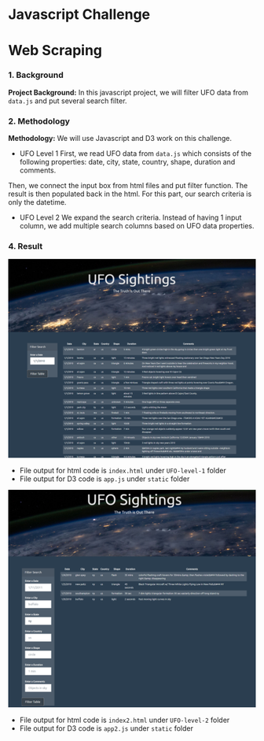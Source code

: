# Javascript Challenge

# Web Scraping



### 1. Background 

**Project Background:** In this javascript project, we will filter UFO data from `data.js` and put several search filter. 


### 2. Methodology 

**Methodology:** We will use Javascript and D3 work on this challenge. 

* UFO Level 1
First, we read UFO data from `data.js` which consists of the following properties: 
date, city, state, country, shape, duration and comments. 

Then, we connect the input box from html files and put filter function. The result is then populated back in the html. For this part, 
our search criteria is only the datetime. 

* UFO Level 2
We expand the search criteria. Instead of having 1 input column, we add multiple search columns based on UFO data properties.


### 4. Result

![](output_images/screenshot-1.PNG)

* File output for html code is  `index.html` under `UFO-level-1` folder
* File output for D3 code is  `app.js` under `static` folder


![](output_images/screenshot-2.PNG)

* File output for html code is  `index2.html` under `UFO-level-2` folder
* File output for D3 code is  `app2.js` under `static` folder



